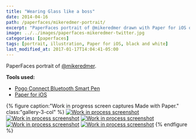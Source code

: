 ```yaml
---
title: "Wearing Glass like a boss"
date: 2014-04-16
path: /paperfaces/mikeredmer-portrait/
excerpt: "PaperFaces portrait of @mikeredmer drawn with Paper for iOS on an iPad."
image: ../../images/paperfaces-mikeredmer-twitter.jpg
categories: [paperfaces]
tags: [portrait, illustration, Paper for iOS, black and white]
last_modified_at: 2017-01-17T14:04:41-05:00
---
```


PaperFaces portrait of [@mikeredmer](https://twitter.com/mikeredmer).

**Tools used:**

- [Pogo Connect Bluetooth Smart Pen](https://www.amazon.com/gp/product/B009K448L4/ref=as_li_ss_tl?ie=UTF8&camp=1789&creative=390957&creativeASIN=B009K448L4&linkCode=as2&tag=mademist-20)
- [Paper for iOS](https://paper.bywetransfer.com/)

{% figure caption:"Work in progress screen captures Made with Paper." class:"gallery-3-col" %}
[![Work in process screenshot](../../images/paperfaces-mikeredmer-process-1-600.jpg)](../../images/paperfaces-mikeredmer-process-1-lg.jpg)
[![Work in process screenshot](../../images/paperfaces-mikeredmer-process-2-600.jpg)](../../images/paperfaces-mikeredmer-process-2-lg.jpg)
[![Work in process screenshot](../../images/paperfaces-mikeredmer-process-3-600.jpg)](../../images/paperfaces-mikeredmer-process-3-lg.jpg)
[![Work in process screenshot](../../images/paperfaces-mikeredmer-process-4-600.jpg)](../../images/paperfaces-mikeredmer-process-4-lg.jpg)
[![Work in process screenshot](../../images/paperfaces-mikeredmer-process-5-600.jpg)](../../images/paperfaces-mikeredmer-process-5-lg.jpg)
{% endfigure %}

